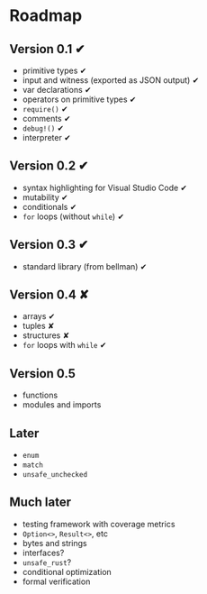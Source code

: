 # Roadmap

## Version 0.1 ✔

- primitive types ✔
- input and witness (exported as JSON output) ✔
- var declarations ✔
- operators on primitive types ✔
- `require()` ✔
- comments ✔
- `debug!()` ✔
- interpreter ✔

## Version 0.2 ✔

- syntax highlighting for Visual Studio Code ✔
- mutability ✔
- conditionals ✔
- `for` loops (without `while`) ✔

## Version 0.3 ✔

- standard library (from bellman) ✔

## Version 0.4 ✘ 

- arrays ✔
- tuples ✘
- structures ✘
- `for` loops with `while` ✔

## Version 0.5

- functions
- modules and imports

## Later

- `enum`
- `match`
- `unsafe_unchecked`

## Much later

- testing framework with coverage metrics
- `Option<>`, `Result<>`, etc
- bytes and strings
- interfaces?
- `unsafe_rust`?
- conditional optimization
- formal verification
